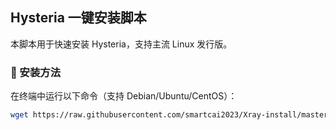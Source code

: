 ## Hysteria 一键安装脚本

本脚本用于快速安装 Hysteria，支持主流 Linux 发行版。

### 🚀 安装方法

在终端中运行以下命令（支持 Debian/Ubuntu/CentOS）：  

```sh
wget https://raw.githubusercontent.com/smartcai2023/Xray-install/master/hysteria_install.sh -O hysteria_install.sh && bash hysteria_install.sh
